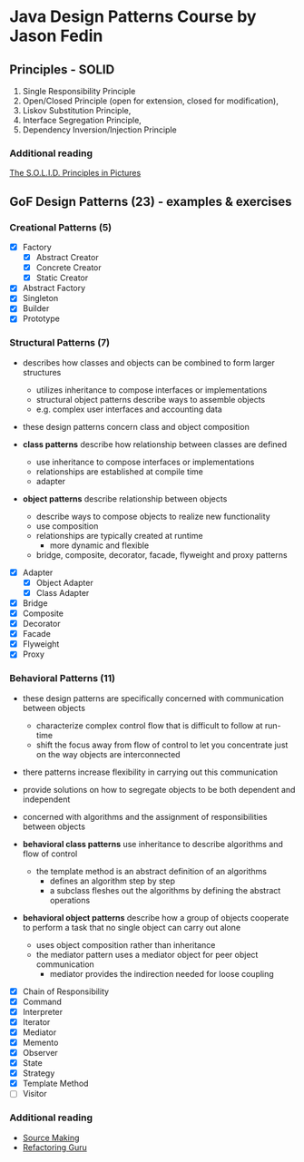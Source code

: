 # Java Design Patterns Course by Jason Fedin

## Principles - SOLID

1. Single Responsibility Principle
2. Open/Closed Principle (open for extension, closed for modification),
3. Liskov Substitution Principle,
4. Interface Segregation Principle,
5. Dependency Inversion/Injection Principle

### Additional reading
[The S.O.L.I.D. Principles in Pictures](https://medium.com/backticks-tildes/the-s-o-l-i-d-principles-in-pictures-b34ce2f1e898)

## GoF Design Patterns (23) - examples & exercises

### Creational Patterns (5)

- [x] Factory
    - [x] Abstract Creator
    - [x] Concrete Creator
    - [x] Static Creator
- [x] Abstract Factory
- [x] Singleton
- [x] Builder
- [x] Prototype

### Structural Patterns (7)

* describes how classes and objects can be combined to form larger structures
    * utilizes inheritance to compose interfaces or implementations
    * structural object patterns describe ways to assemble objects
    * e.g. complex user interfaces and accounting data

* these design patterns concern class and object composition

* **class patterns** describe how relationship between classes are defined
    * use inheritance to compose interfaces or implementations
    * relationships are established at compile time
    * adapter

* **object patterns** describe relationship between objects
    * describe ways to compose objects to realize new functionality
    * use composition
    * relationships are typically created at runtime
        * more dynamic and flexible
    * bridge, composite, decorator, facade, flyweight and proxy patterns

- [x] Adapter
    - [x] Object Adapter
    - [x] Class Adapter
- [x] Bridge
- [x] Composite
- [x] Decorator
- [x] Facade
- [x] Flyweight
- [x] Proxy

### Behavioral Patterns (11)

* these design patterns are specifically concerned with communication between objects
    * characterize complex control flow that is difficult to follow at run-time
    * shift the focus away from flow of control to let you concentrate just on the way objects are interconnected
    
* there patterns increase flexibility in carrying out this communication

* provide solutions on how to segregate objects to be both dependent and independent

* concerned with algorithms and the assignment of responsibilities between objects

* **behavioral class patterns** use inheritance to describe algorithms and flow of control
    * the template method is an abstract definition of an algorithms
        * defines an algorithm step by step
        * a subclass fleshes out the algorithms by defining the abstract operations

* **behavioral object patterns** describe how a group of objects cooperate to perform a task that no single object can carry out alone
    * uses object composition rather than inheritance
    * the mediator pattern uses a mediator object for peer object communication
        * mediator provides the indirection needed for loose coupling

- [x] Chain of Responsibility
- [x] Command
- [x] Interpreter
- [x] Iterator
- [x] Mediator
- [x] Memento
- [x] Observer
- [x] State
- [x] Strategy
- [x] Template Method
- [ ] Visitor

### Additional reading
* [Source Making](https://sourcemaking.com/)
* [Refactoring Guru](https://refactoring.guru/)
